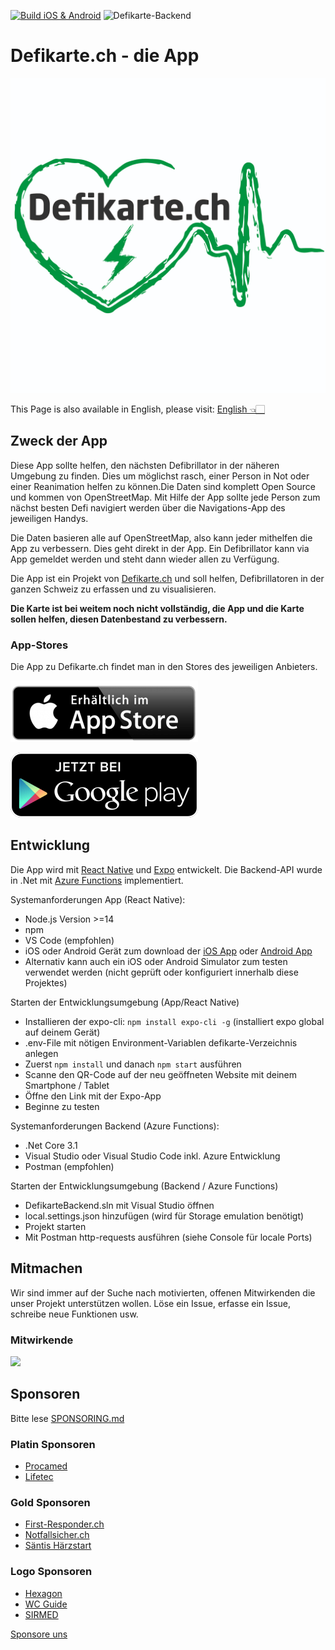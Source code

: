 [![Build iOS & Android](https://github.com/chnuessli/defikarte.ch-app/actions/workflows/app-deployment.yml/badge.svg)](https://github.com/chnuessli/defikarte.ch-app/actions/workflows/app-deployment.yml)
![Defikarte-Backend](https://github.com/chnuessli/defikarte.ch-app/workflows/Defikarte-Backend/badge.svg?branch=main)

# Defikarte.ch - die App

![Picture](app/defikarte/assets/icons/appstore.png)

This Page is also available in English, please visit: [English 👈🏻](README_en.md)

## Zweck der App

Diese App sollte helfen, den nächsten Defibrillator in der näheren Umgebung zu finden. Dies um möglichst rasch, einer Person in Not oder einer Reanimation helfen zu können.Die Daten sind komplett Open Source und kommen von OpenStreetMap. Mit Hilfe der App sollte jede Person zum nächst besten Defi navigiert werden über die Navigations-App des jeweiligen Handys.

Die Daten basieren alle auf OpenStreetMap, also kann jeder mithelfen die App zu verbessern. Dies geht direkt in der App. Ein Defibrillator kann via App gemeldet werden und steht dann wieder allen zu Verfügung.

Die App ist ein Projekt von [Defikarte.ch](https://www.defikarte.ch) und soll helfen, Defibrillatoren in der ganzen Schweiz zu erfassen und zu visualisieren.

**Die Karte ist bei weitem noch nicht vollständig, die App und die Karte sollen helfen, diesen Datenbestand zu verbessern.**

### App-Stores

Die App zu Defikarte.ch findet man in den Stores des jeweiligen Anbieters.

[![appstore.png](images/appstore.png)](https://apps.apple.com/us/app/defikarte-ch/id1549569525)

[![playstore.png](images/playstore.png)](https://play.google.com/store/apps/details?id=ch.defikarte.app)

## Entwicklung

Die App wird mit [React Native](https://reactnative.dev/) und [Expo](https://expo.io) entwickelt. Die Backend-API wurde in .Net mit [Azure Functions](https://docs.microsoft.com/en-us/azure/azure-functions/functions-overview) implementiert.

Systemanforderungen App (React Native):
* Node.js Version >=14
* npm
* VS Code (empfohlen)
* iOS oder Android Gerät zum download der [iOS App](https://apps.apple.com/ch/app/expo-client/id982107779) oder [Android App](https://play.google.com/store/apps/details?id=host.exp.exponent&hl=de_CH&gl=US)
* Alternativ kann auch ein iOS oder Android Simulator zum testen verwendet werden (nicht geprüft oder konfiguriert innerhalb diese Projektes)

Starten der Entwicklungsumgebung (App/React Native)
* Installieren der expo-cli: `npm install expo-cli -g` (installiert expo global auf deinem Gerät)
* .env-File mit nötigen Environment-Variablen defikarte-Verzeichnis anlegen
* Zuerst `npm install` und danach `npm start` ausführen
* Scanne den QR-Code auf der neu geöffneten Website mit deinem Smartphone / Tablet
* Öffne den Link mit der Expo-App
* Beginne zu testen

Systemanforderungen Backend (Azure Functions):
* .Net Core 3.1
* Visual Studio oder Visual Studio Code inkl. Azure Entwicklung
* Postman (empfohlen)

Starten der Entwicklungsumgebung (Backend / Azure Functions)
* DefikarteBackend.sln mit Visual Studio öffnen
* local.settings.json hinzufügen (wird für Storage emulation benötigt)
* Projekt starten
* Mit Postman http-requests ausführen (siehe Console für locale Ports)

## Mitmachen

Wir sind immer auf der Suche nach motivierten, offenen Mitwirkenden die unser Projekt unterstützen wollen. Löse ein Issue, erfasse ein Issue, schreibe neue Funktionen usw.

### Mitwirkende

<a href="https://github.com/chnuessli/defikarte.ch-app/graphs/contributors">
  <img src="https://contributors-img.web.app/image?repo=chnuessli/defikarte.ch-app" />
</a>

## Sponsoren

Bitte lese [SPONSORING.md](SPONSORING.md)

### Platin Sponsoren

* [Procamed](https://www.procamed.ch)
* [Lifetec](https://www.lifetec.ch)

### Gold Sponsoren

* [First-Responder.ch](https://www.procamed.ch)
* [Notfallsicher.ch](https://www.notfallsicher.ch)
* [Säntis Härzstart](https://www.saentis-haerzstart.ch)

### Logo Sponsoren

* [Hexagon](http://www.hexagonsi.com)
* [WC Guide](https://www.wc-guide.com)
* [SIRMED](https://www.sirmed.ch)

[Sponsore uns](https://github.com/sponsors/chnuessli)
